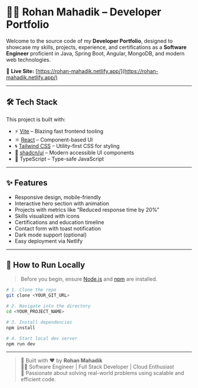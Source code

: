 # 👨‍💻 Rohan Mahadik – Developer Portfolio

Welcome to the source code of my **Developer Portfolio**, designed to showcase my skills, projects, experience, and certifications as a **Software Engineer** proficient in Java, Spring Boot, Angular, MongoDB, and modern web technologies.

🔗 **Live Site:** [https://rohan-mahadik.netlify.app/](https://rohan-mahadik.netlify.app/)

---

## 🛠️ Tech Stack

This project is built with:

- ⚡ [Vite](https://vitejs.dev/) – Blazing fast frontend tooling
- ⚛️ [React](https://reactjs.org/) – Component-based UI
- 🌀 [Tailwind CSS](https://tailwindcss.com/) – Utility-first CSS for styling
- 🧩 [shadcn/ui](https://ui.shadcn.com/) – Modern accessible UI components
- 🔐 TypeScript – Type-safe JavaScript

---

## ✨ Features

- Responsive design, mobile-friendly
- Interactive hero section with animation
- Projects with metrics like “Reduced response time by 20%”
- Skills visualized with icons
- Certifications and education timeline
- Contact form with toast notification
- Dark mode support (optional)
- Easy deployment via Netlify

---

## 🚀 How to Run Locally

> Before you begin, ensure [Node.js](https://nodejs.org/en/) and [npm](https://www.npmjs.com/) are installed.

```bash
# 1. Clone the repo
git clone <YOUR_GIT_URL>

# 2. Navigate into the directory
cd <YOUR_PROJECT_NAME>

# 3. Install dependencies
npm install

# 4. Start local dev server
npm run dev
```
---

> 🔧 Built with ❤️ by **Rohan Mahadik**  
> 👨‍💻 Software Engineer | Full Stack Developer | Cloud Enthusiast  
> 🚀 Passionate about solving real-world problems using scalable and efficient code.
